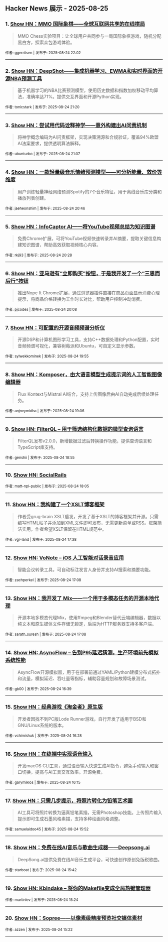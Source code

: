 ## Hacker News 展示 - 2025-08-25


### 1. [Show HN：MMO 国际象棋——全球互联网共享的在线棋局](https://news.ycombinator.com/item?id=45008202)
> MMO Chess实验项目：让全球用户共同参与一局国际象棋游戏，随机分配黑白方，探索众包游戏体验。

<sub>作者: ggerritsen | 发布于: 2025-08-24 22:02</sub>

---

### 2. [Show HN：DeepShot——集成机器学习、EWMA和实时界面的开源NBA预测工具](https://news.ycombinator.com/item?id=45007892)
> 基于机器学习的NBA比赛预测模型，使用历史数据和指数加权移动平均算法，准确率达71%。提供交互界面和开源Python实现。

<sub>作者: tonicstark | 发布于: 2025-08-24 21:20</sub>

---

### 3. [Show HN：尝试用代码诠释神学——意外构建出AI问责机制](https://news.ycombinator.com/item?id=45007792)
> 将神学概念编码为AI问责框架，实现决策溯源和合规验证，覆盖94%欧盟AI法案要求，提供透明算法解释。

<sub>作者: ubunturbo | 发布于: 2025-08-24 21:07</sub>

---

### 4. [Show HN：一款轻量级音乐情绪预测模型——可分析能量、效价等维度](https://news.ycombinator.com/item?id=45007618)
> 用户训练轻量神经网络预测Spotify的7个音乐特征，用于离线音乐库分类和播放列表创建。

<sub>作者: jaeheonshim | 发布于: 2025-08-24 20:46</sub>

---

### 5. [Show HN：InfoCaptor AI——将YouTube视频总结为知识图谱](https://news.ycombinator.com/item?id=45007478)
> 免费Chrome扩展，可将YouTube视频快速转录并AI摘要，提取关键信息构建知识图谱，帮助高效获取视频核心内容。

<sub>作者: rkj93 | 发布于: 2025-08-24 20:28</sub>

---

### 6. [Show HN：亚马逊有“立即购买”按钮，于是我开发了一个“三思而后行”按钮](https://news.ycombinator.com/item?id=45007324)
> 推出Nope It Chrome扩展，通过浏览器插件直接在商品页面显示消费心理提示，将商品价格转换为工作时长对比，帮助用户控制冲动消费。

<sub>作者: pjcodes | 发布于: 2025-08-24 20:08</sub>

---

### 7. [Show HN：可配置的开源音频频谱分析仪](https://news.ycombinator.com/item?id=45007203)
> 开源DSP和计算机图形学习工具，支持C++数据处理和Python配置，实时音频频谱可视化，兼容树莓派和Ubuntu，可自定义显示参数。

<sub>作者: sylwekkominek | 发布于: 2025-08-24 19:55</sub>

---

### 8. [Show HN：Komposer，由大语言模型生成提示词的人工智能图像编辑器](https://news.ycombinator.com/item?id=45006777)
> Flux Kontext与Mistral AI结合，支持上传图像后由AI自动完成后续处理任务。

<sub>作者: anjneymidha | 发布于: 2025-08-24 19:06</sub>

---

### 9. [Show HN: FilterQL – 用于筛选结构化数据的微型查询语言](https://news.ycombinator.com/item?id=45006686)
> FilterQL发布v2.0.0，新增数据过滤后转换操作功能，提供查询语言和TypeScript库支持。

<sub>作者: genshii | 发布于: 2025-08-24 18:55</sub>

---

### 10. [Show HN: SocialRails](https://news.ycombinator.com/item?id=45006308)

<sub>作者: matt-npl-public | 发布于: 2025-08-24 18:05</sub>

---

### 11. [Show HN：我构建了一个XSLT博客框架](https://news.ycombinator.com/item?id=45006098)
> 作者受grug-brain XSLT启发，开发了基于XSLT的博客框架并开源。只需编写HTML帖子并添加到XML文件即可发布，无需更新菜单或RSS。框架简洁实用，作者希望XSLT保留在HTML规范中。

<sub>作者: vgr-land | 发布于: 2025-08-24 17:38</sub>

---

### 12. [Show HN: VoNote – iOS 人工智能对话录音应用](https://news.ycombinator.com/item?id=45005860)
> 智能会议转录工具，可自动标注发言人身份并支持AI搜索和摘要功能。

<sub>作者: zachperkel | 发布于: 2025-08-24 17:08</sub>

---

### 13. [Show HN：我开发了 Mix——一个用于多模态任务的开源本地代理](https://news.ycombinator.com/item?id=45005859)
> 开源本地多模态代理Mix，使用ffmpeg和Blender替代云端编辑器，数据以纯文本和原生媒体文件存储无锁定，后端为HTTP服务器支持多客户端。

<sub>作者: sarath_suresh | 发布于: 2025-08-24 17:08</sub>

---

### 14. [Show HN: AsyncFlow – 告别P95延迟猜测，生产环境前先模拟系统性能](https://news.ycombinator.com/item?id=45005631)
> AsyncFlow开源模拟器，用于在部署前通过YAML/Python建模分布式拓扑和流量，模拟延迟、吞吐量等指标，辅助容量规划和故障场景测试。

<sub>作者: gb00 | 发布于: 2025-08-24 16:39</sub>

---

### 15. [Show HN：经典游戏《淘金者》原生版](https://news.ycombinator.com/item?id=45005524)
> 开发者因找不到PC版Lode Runner游戏，自行开发了适用于BSD和GNU/Linux系统的版本。

<sub>作者: vchimishuk | 发布于: 2025-08-24 16:28</sub>

---

### 16. [Show HN：在终端中实现语音输入](https://news.ycombinator.com/item?id=45005405)
> 开发macOS CLI工具，通过语音输入快速生成AI指令，避免手动输入和窗口切换，提高与AI工具交互效率。开源免费。

<sub>作者: garymiklos | 发布于: 2025-08-24 16:15</sub>

---

### 17. [Show HN：只需几步提示，将照片转化为铅笔艺术画](https://news.ycombinator.com/item?id=45005194)
> AI工具可将照片转换为逼真铅笔素描，无需Photoshop技能。上传照片输入提示即可生成石墨风格素描，支持多种绘画风格调整。

<sub>作者: samuelaidoo45 | 发布于: 2025-08-24 15:52</sub>

---

### 18. [Show HN：免费在线AI音乐与歌曲生成器——Deepsong.ai](https://news.ycombinator.com/item?id=45005083)
> DeepSong.ai提供免费在线AI音乐生成平台，可快速创作原创免版税歌曲。

<sub>作者: starboat | 发布于: 2025-08-24 15:42</sub>

---

### 19. [Show HN: Kbindake – 将你的Makefile变成全局热键管理器](https://news.ycombinator.com/item?id=45004928)

<sub>作者: martinlev | 发布于: 2025-08-24 15:24</sub>

---

### 20. [Show HN：Sopree——以像素级精度预览社交媒体素材](https://news.ycombinator.com/item?id=45004913)

<sub>作者: azzen | 发布于: 2025-08-24 15:22</sub>

---
